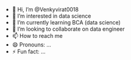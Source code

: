 - 👋 Hi, I’m @Venkyvirat0018
- 👀 I’m interested in data science 
- 🌱 I’m currently learning BCA (data science)
- 💞️ I’m looking to collaborate on data engineer 
- 📫 How to reach me 
- 😄 Pronouns: ...
- ⚡ Fun fact: ...

<!---
Venkyvirat0018/Venkyvirat0018 is a ✨ special ✨ repository because its `README.md` (this file) appears on your GitHub profile.
You can click the Preview link to take a look at your changes.
--->
